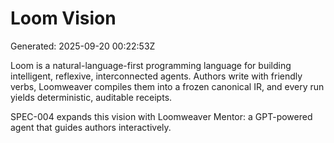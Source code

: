 # Loom Vision

Generated: 2025-09-20 00:22:53Z

Loom is a natural-language-first programming language for building intelligent, reflexive, interconnected agents.
Authors write with friendly verbs, Loomweaver compiles them into a frozen canonical IR, and every run yields deterministic, auditable receipts.

SPEC-004 expands this vision with Loomweaver Mentor: a GPT-powered agent that guides authors interactively.
